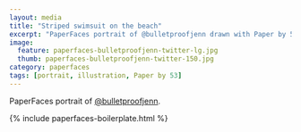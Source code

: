 ```yaml
---
layout: media
title: "Striped swimsuit on the beach"
excerpt: "PaperFaces portrait of @bulletproofjenn drawn with Paper by 53 on an iPad."
image: 
  feature: paperfaces-bulletproofjenn-twitter-lg.jpg
  thumb: paperfaces-bulletproofjenn-twitter-150.jpg
category: paperfaces
tags: [portrait, illustration, Paper by 53]
---
```


PaperFaces portrait of [@bulletproofjenn](http://twitter.com/bulletproofjenn).

{% include paperfaces-boilerplate.html %}